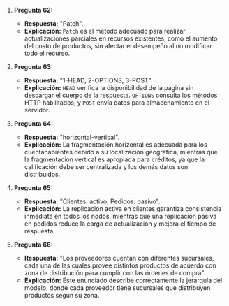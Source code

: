 1. **Pregunta 62:**  
   - **Respuesta:** "Patch".  
   - **Explicación:** `Patch` es el método adecuado para realizar actualizaciones parciales en recursos existentes, como el aumento del costo de productos, sin afectar el desempeño al no modificar todo el recurso.

2. **Pregunta 63:**  
   - **Respuesta:** "1-HEAD, 2-OPTIONS, 3-POST".  
   - **Explicación:** `HEAD` verifica la disponibilidad de la página sin descargar el cuerpo de la respuesta. `OPTIONS` consulta los métodos HTTP habilitados, y `POST` envía datos para almacenamiento en el servidor.

3. **Pregunta 64:**  
   - **Respuesta:** "horizontal-vertical".  
   - **Explicación:** La fragmentación horizontal es adecuada para los cuentahabientes debido a su localización geográfica, mientras que la fragmentación vertical es apropiada para créditos, ya que la calificación debe ser centralizada y los demás datos son distribuidos.

4. **Pregunta 65:**  
   - **Respuesta:** "Clientes: activo, Pedidos: pasivo".  
   - **Explicación:** La replicación activa en clientes garantiza consistencia inmediata en todos los nodos, mientras que una replicación pasiva en pedidos reduce la carga de actualización y mejora el tiempo de respuesta.

5. **Pregunta 66:**  
   - **Respuesta:** "Los proveedores cuentan con diferentes sucursales, cada una de las cuales provee distintos productos de acuerdo con zona de distribución para cumplir con las órdenes de compra".  
   - **Explicación:** Este enunciado describe correctamente la jerarquía del modelo, donde cada proveedor tiene sucursales que distribuyen productos según su zona.
